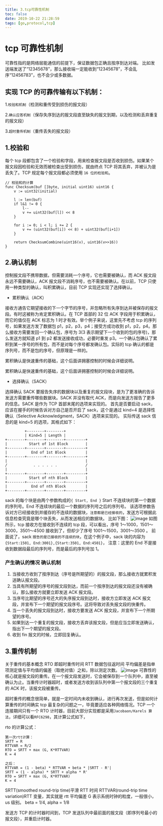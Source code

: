 ```yaml
---
title: 3.tcp可靠性机制
toc: false
date: 2019-10-22 21:28:59
tags: [go,protocol,tcp]
---
```


# tcp 可靠性机制
可靠性指的是网络层能通信的前提下，保证数据包正确且按序到达对端。 比如发送端发送了“12345678”，那么接收端一定能收到“12345678”，不会乱序“12456783”，也不会少或多数据。

## 实现 TCP 的可靠传输有以下机制：

1.`校验和机制`（检测和重传受到损伤的报文段）

2.`确认应答机制`（保存失序到达的报文段直至缺失的报文到期，以及检测和丢弃重复的报文段）

3.`超时重传机制`（重传丢失的报文段）

## 1.校验和
每个 tcp 段都包含了一个检验和字段，用来检查报文段是否收到损伤。如果某个报文段因检验和无效而被检查出受到损伤，就由终点 TCP 将其丢弃，并被认为是丢失了。TCP 规定每个报文段都必须使用 `16 位的检验和`。
```
// 校验和的计算
func Checksum(buf []byte, initial uint16) uint16 {
	v := uint32(initial)

	l := len(buf)
	if l&1 != 0 {
		l--
		v += uint32(buf[l]) << 8
	}

	for i := 0; i < l; i += 2 {
		v += (uint32(buf[i]) << 8) + uint32(buf[i+1])
	}

	return ChecksumCombine(uint16(v), uint16(v>>16))
}
```

## 2.确认机制
控制报文段不携带数据，但需要消耗一个序号，它也需要被确认，而 ACK 报文段永远不需要确认，ACK 报文段不消耗序号，也不需要被确认。在以前，TCP 只使用一种类型的确认，叫积累确认，目前 TCP 实现还实现了选择确认。
- 累积确认（ACK）

接收方通告它期望接收的下一个字节的序号，并忽略所有失序到达并被保存的报文段。有时这被称为肯定累积确认。在 TCP 首部的 32 位 ACK 字段用于积累确认，而它的值仅在 ACK 标志为 1 时才有效。举个例子来说，这里先不考虑 tcp 的序列号，如果发送方发了数据包 p1，p2，p3，p4；接受方成功收到 p1，p2，p4。那么接收方需要发回一个确认包，序号为 3(3 表示期望下一个收到的包的序号)，那么发送方就知道 p1 到 p2 都发送接收成功，必要时重发 p3。一个确认包确认了累积到某一序号的所有包，而不是对每个序号都发确认包。实际的 tcp 确认的都是序列号，而不是包的序号，但原理是一样的。

累积确认是快速重传的基础，这个后面讲拥塞控制的时候会详细说明。

累积确认是快速重传的基础，这个后面讲拥塞控制的时候会详细说明。

- 选择确认（SACK）

选择确认 SACK 要报告失序的数据块以及重复的报文段块，是为了更准确的告诉发送方需要重传哪些数据块。SACK 并没有取代 ACK，而是向发送方报告了更多的信息。SACK 是作为 TCP 首部末尾的选项来实现的。
首先是否要启动 sack，应该在握手的时候告诉对方自己是否开启了 sack，这个是通过 kind=4 是选择性确认（Selective Acknowledgment，SACK）选项来实现的。
实际传送 sack 信息的是 kind=5 的选项，其格式如下：
```
         +--------+--------+
         | Kind=5 | Length | 
+--------+--------+--------+---------+ 
|          Start of 1st Block        | 
+--------+--------+--------+---------+ 
|           End of 1st Block         | 
+--------+--------+--------+---------+ 
|                                    | 
/            . . . . . .             / 
|                                    | 
+--------+--------+--------+---------+ 
|          Start of nth Block        | 
+--------+--------+--------+---------+ 
|           End of nth Block         | 
+--------+--------+--------+---------+ 
```

sack 的每个块是由两个参数构成的`{ Start, End }` Start 不连续块的第一个数据的序列号。End 不连续块的最后一个数据的序列号之后的序列号。 该选项参数告诉对方已经接收到并缓存的不连续的数据块，`注意都是已经接收的`，发送方可根据此信息检查究竟是哪个块丢失，从而发送相应的数据块。 比如下图： 
![image](07D550B59368499399ABFDD70C3735A0)
如图所示，tcp 接收方在接收到不连续的 tcp 段，可以看出，序号 1～1000，1501～3000，3501～4500 接收到了，但却少了序号 1001～1500，3001～3500 。 前面说了，sack `报告的是已接收的不连续的块`，在这个例子中，sack 块的内容为`{Start:1501, End:3001},{Start:3501, End:4501}`， 注意：这里的 End 不是接收到数据段最后的序列号，而是最后的序列号加 1。

### 产生确认的情况 确认机制

1. 当接收方收到了按序到达（序号是所期望的）的报文段，那么接收方就累积发送确认报文段。
1. 当具有所期望的序号的报文段到达，而前一个按序到达的报文段还没有被确认，那么接收方就要立即发送 ACK 报文段。
1. 当序号比期望的序号还大的失序报文段到达时，接收方立即发送 ACK 报文段，并宣布下一个期望的报文段序号。这将导致对丢失报文段的快重传。
1. 当一个丢失的报文段到达时，接收方要发送 ACK 报文段，并宣布下一个所期望的序号。
1. 如果到达一个重复的报文段，接收方丢弃该报文段，但是应当立即发送确认，指出下一个期望的报文段。
1. 收到 fin 报文的时候，立即回复确认。

## 3.重传机制
关于重传的基本概念
RTO 即超时重传时间
RTT 数据包往返时间
平均偏差是指单项测定值与平均值的偏差（取绝对值）之和，除以测定次数。
![image](DEE81BB910FD42709B8CF09BEBF8055C)
可靠性的核心就是报文段的重传。在一个报文段发送时，它会被保存到一个队列中，直至被确认为止。当重传计时器超时，或者发送方收到该队列中第一个报文段的三个重复的 ACK 时，该报文段被重传。

超时重传的概念很简单，就是一定时间内未收到确认，进行再次发送，但是如何计算重传的时间确实 tcp 最复杂的问题之一，毕竟要适应各种网络情况。TCP 一个连接期间只有一个 RTO 计时器，目前大部分实现都是采用`Jacobaon/Karels 算法`，详细可以看`RFC6298`，其计算公式如下，

rto 的计算公式：
```
第一次rtt计算： 
SRTT = R
RTTVAR = R/2
RTO = SRTT + max (G, K*RTTVAR)
K = 4

之后：
RTTVAR = (1 - beta) * RTTVAR + beta * |SRTT - R'|
SRTT = (1 - alpha) * SRTT + alpha * R'
RTO = SRTT + max (G, K*RTTVAR)
K = 4
```

SRTT(smoothed round-trip time)平滑 RTT 时间
RTTVAR(round-trip time variation)RTT 变量，其实就是 rtt 平均偏差
G 表示系统时钟的粒度，一般很小，us 级别。 beta = 1/4, alpha = 1/8

发送方 TCP 的计时器时间到，TCP 发送队列中最前面的报文段（即序列号最小的报文段），并重启计时器。